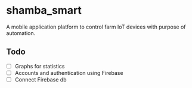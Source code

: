 # shamba_smart

A mobile application platform to control farm IoT devices with purpose of automation.

## Todo
- [ ] Graphs for statistics
- [ ] Accounts and authentication using Firebase
- [ ] Connect Firebase db